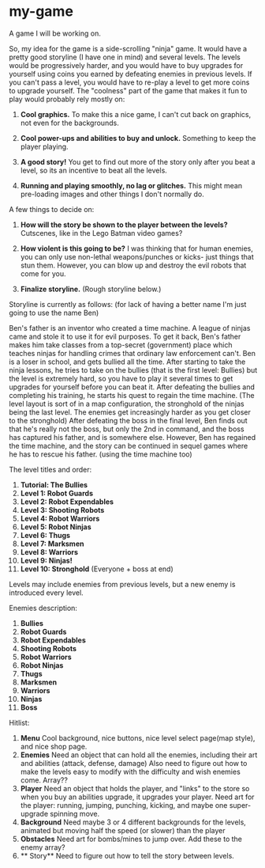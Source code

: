 # my-game
A game I will be working on.

So, my idea for the game is a side-scrolling "ninja" game. It would have a pretty good storyline (I have one in mind) and several levels. The levels would be progressively harder, and you would have to buy upgrades for yourself using coins you earned by defeating enemies in previous levels. If you can't pass a level, you would have to re-play a level to get more coins to upgrade yourself. The "coolness" part of the game that makes it fun to play would probably rely mostly on:

1. **Cool graphics.** To make this a nice game, I can't cut back on graphics, not even for the backgrounds.

2. **Cool power-ups and abilities to buy and unlock.** Something to keep the player playing.

3. **A good story!** You get to find out more of the story only after you beat a level, so its an incentive to beat all the levels.

4. **Running and playing smoothly, no lag or glitches.** This might mean pre-loading images and other things I don't normally do.


A few things to decide on:

1. **How will the story be shown to the player between the levels?** Cutscenes, like in the Lego Batman video games?

2. **How violent is this going to be?** I was thinking that for human enemies, you can only use non-lethal weapons/punches or kicks- just things that stun them. However, you can blow up and destroy the evil robots that come for you.

3. **Finalize storyline.** (Rough storyline below.)

Storyline is currently as follows: (for lack of having a better name I'm just going to use the name Ben)

Ben's father is an inventor who created a time machine. A league of ninjas came and stole it to use it for evil purposes. To get it back, Ben's father makes him take classes from a top-secret (government) place which teaches ninjas for handling crimes that ordinary law enforcement can't. Ben is a loser in school, and gets bullied all the time. After starting to take the ninja lessons, he tries to take on the bullies (that is the first level: Bullies) but the level is extremely hard, so you have to play it several times to get upgrades for yourself before you can beat it. After defeating the bullies and completing his training, he starts his quest to regain the time machine. (The level layout is sort of in a map configuration, the stronghold of the ninjas being the last level. The enemies get increasingly harder as you get closer to the stronghold) After defeating the boss in the final level, Ben finds out that he's really not the boss, but only the 2nd in command, and the boss has captured his father, and is somewhere else. However, Ben has regained the time machine, and the story can be continued in sequel games where he has to rescue his father. (using the time machine too)

The level titles and order:

1. **Tutorial: The Bullies**
2. **Level 1: Robot Guards**
3. **Level 2: Robot Expendables**
4. **Level 3: Shooting Robots**
5. **Level 4: Robot Warriors**
6. **Level 5: Robot Ninjas**
7. **Level 6: Thugs**
8. **Level 7: Marksmen**
9. **Level 8: Warriors**
10. **Level 9: Ninjas!**
11. **Level 10: Stronghold** (Everyone + boss at end)

Levels may include enemies from previous levels, but a new enemy is introduced every level.

Enemies description:

1. **Bullies**
2. **Robot Guards**
3. **Robot Expendables**
4. **Shooting Robots**
5. **Robot Warriors**
6. **Robot Ninjas**
7. **Thugs**
8. **Marksmen**
9. **Warriors**
10. **Ninjas**
11. **Boss**


Hitlist:

1. **Menu** Cool background, nice buttons, nice level select page(map style), and nice shop page.
2. **Enemies** Need an object that can hold all the enemies, including their art and abilities (attack, defense, damage) Also need to figure out how to make the levels easy to modify with the difficulty and wish enemies come. Array??
3. **Player** Need an object that holds the player, and "links" to the store so when you buy an abilities upgrade, it upgrades your player. Need art for the player: running, jumping, punching, kicking, and maybe one super-upgrade spinning move.
4. **Background** Need maybe 3 or 4 different backgrounds for the levels, animated but moving half the speed (or slower) than the player
5. **Obstacles** Need art for bombs/mines to jump over. Add these to the enemy array?
6. ** Story** Need to figure out how to tell the story between levels.
